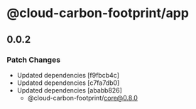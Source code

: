 # @cloud-carbon-footprint/app

## 0.0.2
### Patch Changes

- Updated dependencies [f9fbcb4c]
- Updated dependencies [c7fa7db0]
- Updated dependencies [ababb826]
  - @cloud-carbon-footprint/core@0.8.0
